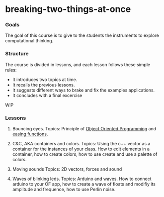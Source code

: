 # breaking-two-things-at-once

### Goals
The goal of this course is to give to the students the instruments to explore computational thinking.

### Structure
The course is divided in lessons, and each lesson follows these simple rules:

- It introduces two topics at time.
- It recalls the previous lessons.
- It suggests different ways to brake and fix the examples applications.
- It concludes with a final excercise

WIP


### Lessons

1) Bouncing eyes.
Topics: Principle of [Object Oriented Programming](https://en.wikipedia.org/wiki/Object-oriented_programming) and [easing functions](http://easings.net/).

2) C&C, AKA containers and colors.
Topics: Using the c++ vector as a container for the instances of your class. How to edit elements in a container, how to create colors, how to use create and use a palette of colors.

3) Moving sounds
Topics: 2D vectors, forces and sound

4) Waves of blinking leds.
Topics: Arduino and waves. How to connect arduino to your OF app, how to create a wave of floats and modifiy its amplitude and frequence, how to use Perlin noise.
